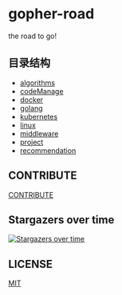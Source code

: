 # gopher-road

the road to go!

## 目录结构

* [algorithms](docs/algorithms)
* [codeManage](docs/codeManage)
* [docker](docs/docker)
* [golang](docs/golang)
* [kubernetes](docs/kubernetes)
* [linux](docs/linux)
* [middleware](docs/middleware)
* [project](docs/project)
* [recommendation](docs/recommendation)

## CONTRIBUTE

[CONTRIBUTE](CONTRIBUTE.md)


## Stargazers over time

[![Stargazers over time](https://starchart.cc/jaronnie/gopher-road.svg)](https://starchart.cc/jaronnie/gopher-road)

## LICENSE

[MIT](LICENSE)
